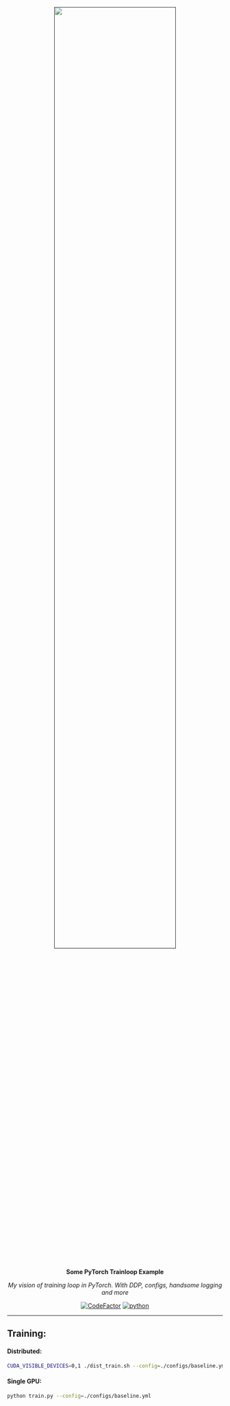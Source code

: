 <div align="center">

<a href="">
  <img src="https://i.ibb.co/bW3My3c/2022-02-09-02-21-08.png" style="width: 75%; height: auto;">
</a>  

**Some PyTorch Trainloop Example**
  
*My vision of training loop in PyTorch. With DDP, configs, handsome logging and more*

[![CodeFactor](https://www.codefactor.io/repository/github/sleep3r/pytorch-trainloop/badge)](https://www.codefactor.io/repository/github/sleep3r/pytorch-trainloop)
[![python](https://img.shields.io/badge/python_3.8-passing-success)](https://github.com/sleep3r/garrus/badge.svg?branch=main&event=push)

</div>

----

## Training:

#### Distributed:

```bash
CUDA_VISIBLE_DEVICES=0,1 ./dist_train.sh --config=./configs/baseline.yml
```

#### Single GPU:

```bash
python train.py --config=./configs/baseline.yml
```
